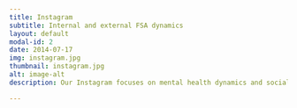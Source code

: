 ```yaml
---
title: Instagram
subtitle: Internal and external FSA dynamics 
layout: default
modal-id: 2
date: 2014-07-17
img: instagram.jpg
thumbnail: instagram.jpg
alt: image-alt
description: Our Instagram focuses on mental health dynamics and social aspects of FSA.

---
```

